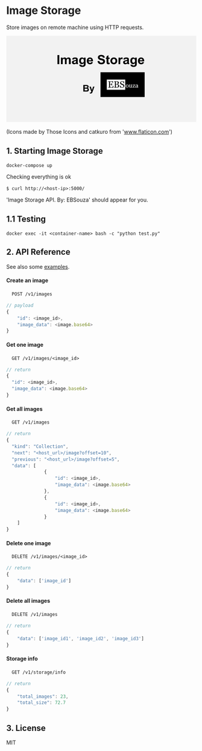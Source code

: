 # Image Storage 

Store images on remote machine using HTTP requests.

![](readme/ImageStorage_v2.gif)

(Icons made by Those Icons and catkuro from 'www.flaticon.com')


## 1. Starting Image Storage

```shell
docker-compose up
```

Checking everything is ok

```shell
$ curl http://<host-ip>:5000/
```

'Image Storage API. By: EBSouza' should appear for you.

## 1.1 Testing

```shell
docker exec -it <container-name> bash -c "python test.py"
```

## 2. API Reference

See also some [examples](https://github.com/ebsouza/ImageStorage/tree/master/client).

#### Create an image

```http
  POST /v1/images
```

```javascript
// payload
{ 
    "id": <image_id>,
    "image_data": <image.base64>
}
```


#### Get one image

```http
  GET /v1/images/<image_id>
```

```javascript
// return
{ 
  "id": <image_id>,
  "image_data": <image.base64>
}
```

#### Get all images

```http
  GET /v1/images
```

```javascript
// return
{ 
  "kind": "Collection",
  "next": "<host_url>/image?offset=10",
  "previous": "<host_url>/image?offset=5",
  "data": [
              {
                  "id": <image_id>,
                  "image_data": <image.base64>
              },
              {
                  "id": <image_id>,
                  "image_data": <image.base64>
              }
    ]
}
```

#### Delete one image

```http
  DELETE /v1/images/<image_id>
```

```javascript
// return
{ 
    "data": ['image_id']
}
```

#### Delete all images

```http
  DELETE /v1/images
```

```javascript
// return
{ 
    "data": ['image_id1', 'image_id2', 'image_id3']
}
```

#### Storage info

```http
  GET /v1/storage/info
```

```javascript
// return
{ 
    "total_images": 23,
    "total_size": 72.7
}
```


## 3. License

MIT

